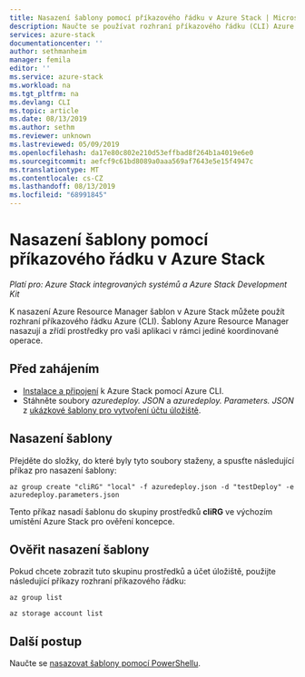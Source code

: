 ```yaml
---
title: Nasazení šablony pomocí příkazového řádku v Azure Stack | Microsoft Docs
description: Naučte se používat rozhraní příkazového řádku (CLI) Azure pro různé platformy k nasazení šablon do Azure Stack.
services: azure-stack
documentationcenter: ''
author: sethmanheim
manager: femila
editor: ''
ms.service: azure-stack
ms.workload: na
ms.tgt_pltfrm: na
ms.devlang: CLI
ms.topic: article
ms.date: 08/13/2019
ms.author: sethm
ms.reviewer: unknown
ms.lastreviewed: 05/09/2019
ms.openlocfilehash: da17e80c802e210d53effbad8f264b1a4019e6e0
ms.sourcegitcommit: aefcf9c61bd8089a0aaa569af7643e5e15f4947c
ms.translationtype: MT
ms.contentlocale: cs-CZ
ms.lasthandoff: 08/13/2019
ms.locfileid: "68991845"
---
```

# <a name="deploy-a-template-with-the-command-line-in-azure-stack"></a>Nasazení šablony pomocí příkazového řádku v Azure Stack

*Platí pro: Azure Stack integrovaných systémů a Azure Stack Development Kit*

K nasazení Azure Resource Manager šablon v Azure Stack můžete použít rozhraní příkazového řádku Azure (CLI). Šablony Azure Resource Manager nasazují a zřídí prostředky pro vaši aplikaci v rámci jediné koordinované operace.

## <a name="before-you-begin"></a>Před zahájením

- [Instalace a připojení](azure-stack-version-profiles-azurecli2.md) k Azure Stack pomocí Azure CLI.
- Stáhněte soubory *azuredeploy. JSON* a *azuredeploy. Parameters. JSON* z [ukázkové šablony pro vytvoření účtu úložiště](https://github.com/Azure/AzureStack-QuickStart-Templates/tree/master/101-create-storage-account).

## <a name="deploy-template"></a>Nasazení šablony

Přejděte do složky, do které byly tyto soubory staženy, a spusťte následující příkaz pro nasazení šablony:

```azurecli
az group create "cliRG" "local" -f azuredeploy.json -d "testDeploy" -e azuredeploy.parameters.json
```

Tento příkaz nasadí šablonu do skupiny prostředků **cliRG** ve výchozím umístění Azure Stack pro ověření koncepce.

## <a name="validate-template-deployment"></a>Ověřit nasazení šablony

Pokud chcete zobrazit tuto skupinu prostředků a účet úložiště, použijte následující příkazy rozhraní příkazového řádku:

```azurecli
az group list

az storage account list
```

## <a name="next-steps"></a>Další postup

Naučte se [nasazovat šablony pomocí PowerShellu](azure-stack-deploy-template-powershell.md).
